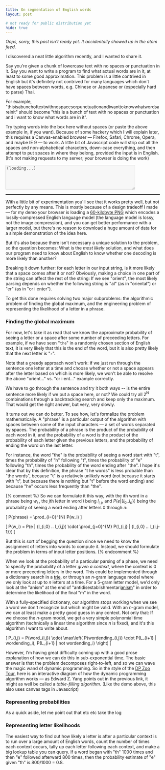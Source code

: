 ```yaml
---
title: On segmentation of English words
layout: post

# not ready for public distribution yet
hide: true
---
```

<script src="/js/wordseg.js">
</script>

*Oops, sorry, this post isn't ready yet.  It accidentally showed up in the atom feed.*

I discovered a neat little algorithm recently, and I wanted to share it.

Say you're given a chunk of lowercase text with no spaces or punctuation in it.
Say you want to write a program to find what actual words are in it, at least
to some good approximation.  This problem is a little contrived in English but
it's definitely not contrived for many languages which don't have spaces
between words, e.g. Chinese or Japanese or (especially hard to parse) Thai.

For example,
"thisisabunchoftextwithnospacesorpunctuationandiwanttoknowwhatwordsareinit"
should become "this is a bunch of text with no spaces or punctuation and i want
to know what words are in it".

Try typing words into the box here without spaces (or paste the above example
in, if you want).  Because of some hackery which I will explain later, this
requires a Canvas-enabled browser &mdash; Firefox, Safari, Chrome, Opera, and
maybe IE 9 &mdash; to work.  A little bit of Javascript code will strip out all
the spaces and non-alphabetical characters, down-case everything, and then
attempt to put spaces in where they belong, provided the input is in English.
(It's not making requests to my server; your browser is doing the work)

<textarea type="text" cols="50" rows="5" id="i" onkeyup="kp();" disabled="true">(loading...)</textarea>
<pre style="border: solid 1px" id="o">
</pre>

With a little bit of experimentation you'll see that it works pretty well, but
not perfectly by any means.  This is mostly because of a design tradeoff I made
&mdash; for my demo your browser is loading a <a
href="/img/langmodel.png">60-kilobyte PNG</a> which encodes a
lossily-compressed English language model (the language model is lossy, not the
image compression), and you can get better performance with a larger model, but
there's no reason to download a huge amount of data for a simple demonstration
of the idea here.

But it's also because there isn't necessary a unique solution to the
problem, so the question becomes: What is the *most likely* solution, and
what does our program need to know about English to know whether one decoding
is more likely than another?

Breaking it down further: for each letter in our input string, is it more
likely that a space comes after it or not?  Obviously, making a choice in one
part of the string can affect the rest of the string: If we see "orient", the
most likely parsing depends on whether the following string is "al" (as in
"oriental") or "er" (as in "or i enter").

To get this done requires solving two major subproblems: the algorithmic
problem of finding the global maximum, and the engineering problem of
representing the likelihood of a letter in a phrase.

### Finding the global maximum

For now, let's take it as read that we know the approximate probability of
seeing a letter or a space after some number of preceeding letters.  For
example, if we have seen "`the`" in a randomly chosen section of English text,
it is very likely that this is the end of the word, but it is also pretty
likely that the next letter is "`r`".

Note that a greedy approach won't work: if we just run through the sentence one
letter at a time and choose whether or not a space appears after the letter
based on which is more likely, we won't be able to resolve the above "orient..."
vs. "or i ent..." example correctly.

We have to go through the sentence and try it both ways -- is the entire
sentence more likely if we put a space here, or not?  We could try all
2<sup>N</sup> combinations through a backtracking search and keep only the
maximum.  That would get the right answer, but very, very slowly.

It turns out we can do better.  To see how, let's formalize the problem
mathematically.  A "phrase" is a particular output of the algorithm with spaces
between some of the input characters &mdash; a set of words separated by
spaces.  The probability of a phrase is the product of the probability of each
word in it, and the probability of a word is the product of the probability of
each letter given the previous letters, and the probability of ending the word
on the last letter.

For instance, the word "the" is the probability of seeing a word start with
"t", times the probability of "h" following "t", times the probability of "e"
following "th", times the probability of the word ending after "the".  I hope
it's clear that by this definition, the phrase "t he words" is less probable
than "the words", because "t" is a relatively unlikely word (not because it
starts with "t", but because there is nothing but "t" before the word ending)
and because "he" occurs less frequently than "the".

{% comment %}
So we can formulate it this way, with the *i*th word in a phrase being $w_i$ ,
the *j*th letter in word *i* being $l_{i,j}$, and $P(e | \{l_0..l_n\})$ being
the probability of seeing a word ending after letters 0 through *n*:

\[
P(phrase) = \prod_{i=0}^{N} P(w_i)
\]

\[
P(w_i) = P(e | \{l_{i,0} .. l_{i,j}) \cdot \prod_{j=0}^{M} P(l_{i,j} | \{l_{i,0} .. l_{i,j-1}\})
\]

But this is sort of begging the question since we need to know the assignment
of letters into words to compute it.  Instead, we should formulate the problem
in terms of input letter positions.
{% endcomment %}

When we look at the probability of a particular parsing of a phase, we need to
specify the probability of a letter *given a context*, where the context is 0
or more preceeding letters in the word.  This could be implemented through a
dictionary search in a <a href="http://en.wikipedia.org/wiki/Trie">trie</a>, or
through an *n*-gram language model where we only look at up to *n* letters at a
time.  For a 5-gram letter model, we'd only look at the "anism" at the end of
"antidisestablishmentari<u>anism</u>" in order to determine the likelihood of
the final "m" in the word.

With a fully-specified dictionary, our algorithm stops working when we see a
word we don't recognize but which might be valid.  With an *n*-gram model, we
can at least make a pretty good guess in any context.  Not only that: If we
choose the *n*-gram model, we get a very simple polynomial time algorithm
(technically a linear time algorithm since *n* is fixed), and it's this
algorithm I want to write about.


\[
  P_{i,j} = P(word_{i,j}) \cdot \max\left( P(wordending_{i,j}) \cdot P(L_{i+1} | wordending_i), P(L_{i+1} | not wordending_i) \right)
\]

However, I'm having great difficulty coming up with a good prose explanation of
how we can do this in sub-exponential time.  The basic answer is that the
problem decomposes right-to-left, and so we can wave the magic wand of dynamic
programming.  So in the style of the <a
href="http://blog.ezyang.com/2010/11/dp-zoo-tour/">DP Zoo Tour</a>, here is an
interactive diagram of how the dynamic programming algorithm works &mdash; as
Edward Z. Yang points out in the previous link, it might as well be called a
*table-filling algorithm*.  (Like the demo above, this also uses canvas tags in
Javascript)

<canvas id="dpdiag" width="400" height="200">
</canvas>

### Representing probabilities

As a quick aside, let me point out that etc etc take the log

### Representing letter likelihoods

The easiest way to find out how likely a letter is after a particular context
is to run over a large amount of English words, count the number of times each
context occurs, tally up each letter following each context, and make a big
lookup table you can query.  If a word began with "th" 1000 times and then "e"
followed afterward 800 times, then the probability estimate of "e" given "th"
is 800/1000 = 0.8.

